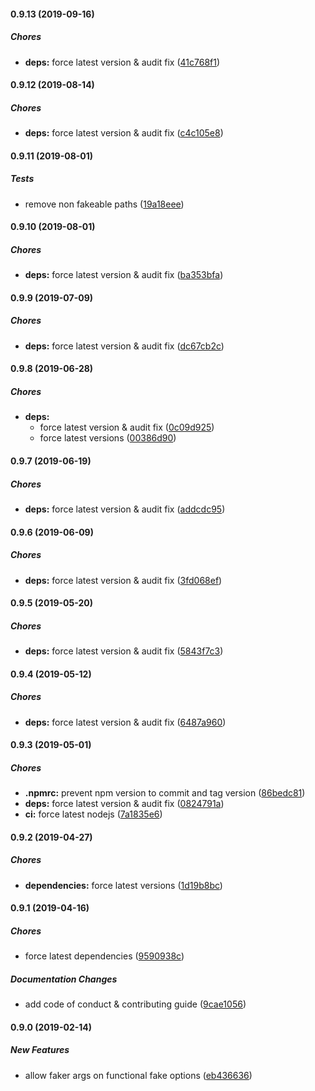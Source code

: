 #### 0.9.13 (2019-09-16)

##### Chores

* **deps:**  force latest version & audit fix ([41c768f1](https://github.com/lykmapipo/mongoose-faker/commit/41c768f18f8bf2c930e303c182ad1b4f78c1333c))

#### 0.9.12 (2019-08-14)

##### Chores

* **deps:**  force latest version & audit fix ([c4c105e8](https://github.com/lykmapipo/mongoose-faker/commit/c4c105e8c547c4465e8e6195722e2727d34de8ed))

#### 0.9.11 (2019-08-01)

##### Tests

*  remove non fakeable paths ([19a18eee](https://github.com/lykmapipo/mongoose-faker/commit/19a18eee4b1c3735490e07f807200a920b4e185e))

#### 0.9.10 (2019-08-01)

##### Chores

* **deps:**  force latest version & audit fix ([ba353bfa](https://github.com/lykmapipo/mongoose-faker/commit/ba353bfae08a507ba9725c96b2e9b620f04f56d3))

#### 0.9.9 (2019-07-09)

##### Chores

* **deps:**  force latest version & audit fix ([dc67cb2c](https://github.com/lykmapipo/mongoose-faker/commit/dc67cb2cf437e39ff747cde3e74f9973c5cf5a4d))

#### 0.9.8 (2019-06-28)

##### Chores

* **deps:**
  *  force latest version & audit fix ([0c09d925](https://github.com/lykmapipo/mongoose-faker/commit/0c09d92546fa7325b076611c4286127796f699ed))
  *  force latest versions ([00386d90](https://github.com/lykmapipo/mongoose-faker/commit/00386d9033a2bd04cd74473200390a49d26d45a7))

#### 0.9.7 (2019-06-19)

##### Chores

* **deps:**  force latest version & audit fix ([addcdc95](https://github.com/lykmapipo/mongoose-faker/commit/addcdc9574f3b23f6a538bce55a00219fc51b590))

#### 0.9.6 (2019-06-09)

##### Chores

* **deps:**  force latest version & audit fix ([3fd068ef](https://github.com/lykmapipo/mongoose-faker/commit/3fd068eff499edc25f0e313fd24d01555ac84ffd))

#### 0.9.5 (2019-05-20)

##### Chores

* **deps:**  force latest version & audit fix ([5843f7c3](https://github.com/lykmapipo/mongoose-faker/commit/5843f7c3807d54db90d8cfebab399dc6bcf38589))

#### 0.9.4 (2019-05-12)

##### Chores

* **deps:**  force latest version & audit fix ([6487a960](https://github.com/lykmapipo/mongoose-faker/commit/6487a960fff162100e753e5bee2a50fd3069a81a))

#### 0.9.3 (2019-05-01)

##### Chores

* **.npmrc:**  prevent npm version to commit and tag version ([86bedc81](https://github.com/lykmapipo/mongoose-faker/commit/86bedc81e6b2bb9b7466a70470cb57aa71f0dc31))
* **deps:**  force latest version & audit fix ([0824791a](https://github.com/lykmapipo/mongoose-faker/commit/0824791a5694394605232084cf58eb9c89021a94))
* **ci:**  force latest nodejs ([7a1835e6](https://github.com/lykmapipo/mongoose-faker/commit/7a1835e6b5620576d81920f8c2fdbded6dfe9894))

#### 0.9.2 (2019-04-27)

##### Chores

* **dependencies:**  force latest versions ([1d19b8bc](https://github.com/lykmapipo/mongoose-faker/commit/1d19b8bcd6a0ff7a9cd63308aa303ecbc7fa31b7))

#### 0.9.1 (2019-04-16)

##### Chores

*  force latest dependencies ([9590938c](https://github.com/lykmapipo/mongoose-faker/commit/9590938cc2cfa145bd3da4288950d66e56930961))

##### Documentation Changes

*  add code of conduct & contributing guide ([9cae1056](https://github.com/lykmapipo/mongoose-faker/commit/9cae1056f224f91e2631d7ad0979dfbf917f45ff))

#### 0.9.0 (2019-02-14)

##### New Features

*  allow faker args on functional fake options ([eb436636](https://github.com/lykmapipo/mongoose-faker/commit/eb436636e88da3bc12424a2a339477364b1a68d3))

